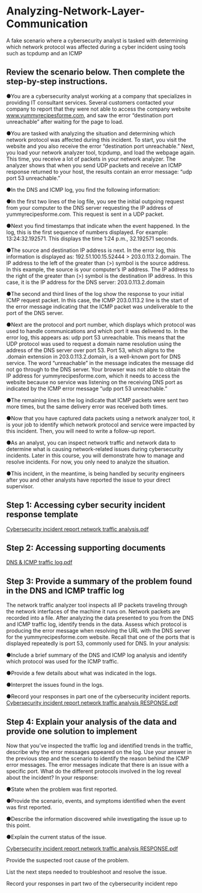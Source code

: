 # Analyzing-Network-Layer-Communication
A fake scenario where a cybersecurity analyst is tasked with determining which network protocol was affected during a cyber incident using tools such as tcpdump and an ICMP

<h2>Review the scenario below. Then complete the step-by-step instructions.</h2>

●You are a cybersecurity analyst working at a company that specializes in providing IT consultant services. Several customers contacted your company to report that they were not able to access the company website www.yummyrecipesforme.com, and saw the error “destination port unreachable” after waiting for the page to load. 

●You are tasked with analyzing the situation and determining which network protocol was affected during this incident. To start, you visit the website and you also receive the error “destination port unreachable.” Next, you load your network analyzer tool, tcpdump, and load the webpage again. This time, you receive a lot of packets in your network analyzer. The analyzer shows that when you send UDP packets and receive an ICMP response returned to your host, the results contain an error message: “udp port 53 unreachable.” 

●In the DNS and ICMP log, you find the following information:

●In the first two lines of the log file, you see the initial outgoing request from your computer to the DNS server requesting the IP address of yummyrecipesforme.com. This request is sent in a UDP packet.

●Next you find timestamps that indicate when the event happened. In the log, this is the first sequence of numbers displayed. For example: 13:24:32.192571. This displays the time 1:24 p.m., 32.192571 seconds.

●The source and destination IP address is next. In the error log, this information is displayed as: 192.51.100.15.52444 > 203.0.113.2.domain. The IP address to the left of the greater than (>) symbol is the source address. In this example, the source is your computer’s IP address. The IP address to the right of the greater than (>) symbol is the destination IP address. In this case, it is the IP address for the DNS server: 203.0.113.2.domain

●The second and third lines of the log show the response to your initial ICMP request packet. In this case, the ICMP 203.0.113.2 line is the start of the error message indicating that the ICMP packet was undeliverable to the port of the DNS server.

●Next are the protocol and port number, which displays which protocol was used to handle communications and which port it was delivered to. In the error log, this appears as: udp port 53 unreachable. This means that the UDP protocol was used to request a domain name resolution using the address of the DNS server over port 53. Port 53, which aligns to the .domain extension in 203.0.113.2.domain, is a well-known port for DNS service. The word “unreachable” in the message indicates the message did not go through to the DNS server. Your browser was not able to obtain the IP address for yummyrecipesforme.com, which it needs to access the website because no service was listening on the receiving DNS port as indicated by the ICMP error message “udp port 53 unreachable.”

●The remaining lines in the log indicate that ICMP packets were sent two more times, but the same delivery error was received both times. 

●Now that you have captured data packets using a network analyzer tool, it is your job to identify which network protocol and service were impacted by this incident. Then, you will need to write a follow-up report. 

●As an analyst, you can inspect network traffic and network data to determine what is causing network-related issues during cybersecurity incidents. Later in this course, you will demonstrate how to manage and resolve incidents. For now, you only need to analyze the situation. 

●This incident, in the meantime, is being handled by security engineers after you and other analysts have reported the issue to your direct supervisor. 

<h2>Step 1: Accessing cyber security incident response template </h2>

[Cybersecurity incident report network traffic analysis.pdf](https://github.com/kalemriah/Analyzing-Network-Secuirty/files/12285731/Cybersecurity.incident.report.network.traffic.analysis.pdf)

<h2>Step 2: Accessing supporting documents </h2>

[DNS & ICMP traffic log.pdf](https://github.com/kalemriah/Analyzing-Network-Secuirty/files/12285733/DNS.ICMP.traffic.log.pdf)

<h2>Step 3: Provide a summary of the problem found in the DNS and ICMP traffic log</h2>
The network traffic analyzer tool inspects all IP packets traveling through the network interfaces of the machine it runs on. Network packets are recorded into a file. After analyzing the data presented to you from the DNS and ICMP traffic log, identify trends in the data. Assess which protocol is producing the error message when resolving the URL with the DNS server for the yummyrecipesforme.com website. Recall that one of the ports that is displayed repeatedly is port 53, commonly used for DNS. In your analysis:  

●Include a brief summary of the DNS and ICMP log analysis and identify which protocol was used for the ICMP traffic.

●Provide a few details about what was indicated in the logs.

●Interpret the issues found in the logs.

●Record your responses in part one of the cybersecurity incident reports.  
[Cybersecurity incident report network traffic analysis RESPONSE.pdf](https://github.com/kalemriah/Analyzing-Network-Secuirty/files/12285738/Cybersecurity.incident.report.network.traffic.analysis.RESPONSE.pdf)

<h2>Step 4: Explain your analysis of the data and provide one solution to implement </h2>
Now that you’ve inspected the traffic log and identified trends in the traffic, describe why the error messages appeared on the log. Use your answer in the previous step and the scenario to identify the reason behind the ICMP error messages. The error messages indicate that there is an issue with a specific port. What do the different protocols involved in the log reveal about the incident? In your response:

●State when the problem was first reported.

●Provide the scenario, events, and symptoms identified when the event was first reported.  

●Describe the information discovered while investigating the issue up to this point.

●Explain the current status of the issue.

[Cybersecurity incident report network traffic analysis RESPONSE.pdf](https://github.com/kalemriah/Analyzing-Network-Secuirty/files/12285739/Cybersecurity.incident.report.network.traffic.analysis.RESPONSE.pdf)


Provide the suspected root cause of the problem.

List the next steps needed to troubleshoot and resolve the issue.

Record your responses in part two of the cybersecurity incident repo

